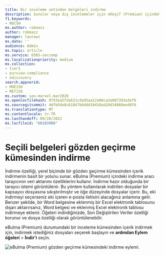 ```yaml
---
title: Bir inceleme setinden belgeleri indirme
description: Sunular veya dış incelemeler için eKeşif (Premium) içindeki bir gözden geçirme kümesinden içerik seçmeyi ve indirmeyi öğrenin.
f1.keywords:
- NOCSH
ms.author: robmazz
author: robmazz
manager: laurawi
ms.date: ''
audience: Admin
ms.topic: article
ms.service: O365-seccomp
ms.localizationpriority: medium
ms.collection:
- tier1
- purview-compliance
- ediscovery
search.appverid:
- MOE150
- MET150
ms.custom: seo-marvel-mar2020
ms.openlocfilehash: 0f93ea5fda621cda95aa12a08ca2e087393a3ef6
ms.sourcegitcommit: 4dfb5de8c61847b8ddd10410ad20d34860eed8f6
ms.translationtype: MT
ms.contentlocale: tr-TR
ms.lasthandoff: 09/28/2022
ms.locfileid: "68103900"
---
```

# <a name="download-selected-documents-from-a-review-set"></a>Seçili belgeleri gözden geçirme kümesinden indirme

İndirme özelliği, yerel biçimde bir gözden geçirme kümesinden içerik indirmenin basit bir yolunu sunar. eBulma (Premium) içindeki indirme aracı tarayıcının veri aktarımı özelliklerini kullanır. İndirme hazır olduğunda bir tarayıcı istemi görüntülenir. Bu yöntem kullanılarak indirilen dosyalar bir kapsayıcı dosyasına sıkıştırılmıştır ve öğe düzeyinde dosyalar içerir. Bu, eki indirmeyi seçerseniz eki içeren e-posta iletisini alacağınız anlamına gelir. Benzer şekilde, bir Word belgesine eklenmiş bir Excel elektronik tablosunu dışarı aktarırsanız, Word belgesi ve eklenmiş Excel elektronik tablosu indirmeye eklenir. Öğeleri indirdiğinizde, Son Değiştirilen Veriler özelliği korunur ve dosya özelliği olarak görüntülenebilir.

eBulma (Premium) durumundaki bir inceleme kümesinden içerik indirmek için, indirmek istediğiniz dosyaları seçerek başlayın ve **ardından Eylem öğeleri** > **İndir'i** seçin.

![eBulma (Premium) gözden geçirme kümesindeki indirme eylemi.](../media/eDiscoDownload.png)
